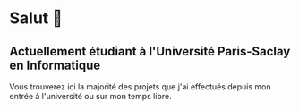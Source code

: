 # Salut 👋

## Actuellement étudiant à l'Université Paris-Saclay en Informatique

Vous trouverez ici la majorité des projets que j'ai effectués depuis mon entrée à l'université ou sur mon temps libre.
